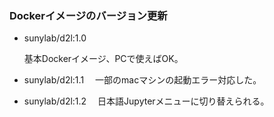 
### Dockerイメージのバージョン更新

- sunylab/d2l:1.0

  基本Dockerイメージ、PCで使えばOK。
  
- sunylab/d2l:1.1
　一部のmacマシンの起動エラー対応した。

- sunylab/d2l:1.2
　日本語Jupyterメニューに切り替えられる。
